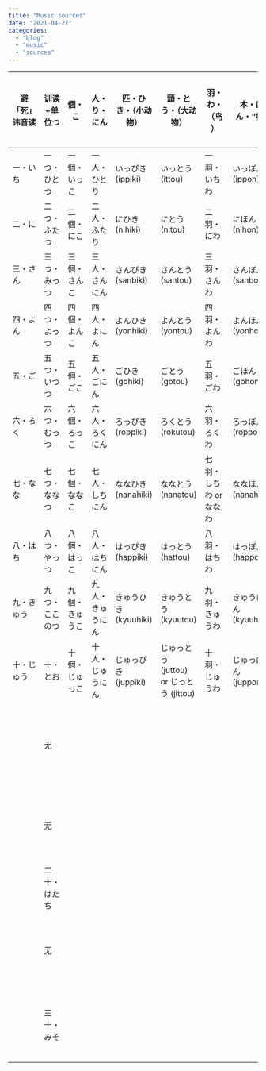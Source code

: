 ```yaml
---
title: "Music sources"
date: "2021-04-27"
categories: 
  - "blog"
  - "music"
  - "sources"
---
```


<div class="overflow-wrapper" markdown="block">

| 避「死」讳音读 | 训读+单位つ | 個・こ | 人・り・にん | 匹・ひき・（小动物） | 頭・とう・（大动物） | 羽・わ・（鸟） | 本・ほん・“根” | 泊・はく・“宿” | 時・じ | 分・ふん | 月・がつ | 日・か・にち・（日期） | 日・か・にち・“天” | 足・そく・“双/对”（鞋袜） | 組・くみ・“双/对”（手套等） | 着・ちゃく・ “件”（服装） |
| - | - | - | - | - | - | - | - | - | - | - | - | - | - | - | - | - |
| 一・いち | 一つ・ひとつ | 一個・いっこ | 一人・ひとり | いっぴき (ippiki) | いっとう (ittou) | 一羽・いちわ | いっぽん (ippon) | いっぱく (ippaku) | いちじ | いっぷん | 一月（いちがつ） | 一日・ついたち | 一日（いちにち） | 一足・いっそく | 一組・ひとくみ | 一着・いっちゃく |
| 二・に | 二つ・ふたつ | 二個・にこ | 二人・ふたり | にひき (nihiki) | にとう (nitou) | 二羽・にわ | にほん (nihon) | にはく (nihaku) | にじ | にふん | 二月（にがつ） | 二日・ふつか | 二日（ふつか） | 二足・にそく | 二組・ふたくみ | 二着・にちゃく |
| 三・さん | 三つ・みっつ | 三個・さんこ | 三人・さんにん | さんびき (sanbiki) | さんとう (santou) | 三羽・さんわ | さんぼん (sanbon) | さんぱく (sanpaku) | さんじ | さんぷん | 三月（さんがつ） | 三日・みっか | 三日（みっか） | 三足・さんぞく | 三組・さんくみ | 三着・さんちゃく |
| 四・よん | 四つ・よっつ | 四個・よんこ | 四人・よにん | よんひき (yonhiki) | よんとう (yontou) | 四羽・よんわ | よんほん (yonhon) | よんはく (yonhaku) | よじ | よんぷん | 四月（しがつ） | 四日・よっか | 四日（よっか） | 四足・よんそく | 四組・よんくみ | 四着・よんちゃく |
| 五・ご | 五つ・いつつ | 五個・ごこ | 五人・ごにん | ごひき (gohiki) | ごとう (gotou) | 五羽・ごわ | ごほん (gohon) | ごはく (gohaku) | ごじ | ごふん | 五月（ごがつ） | 五日・いつか | 五日（いつか） | 五足・ごそく | 五組・ごくみ | 五着・ごちゃく |
| 六・ろく | 六つ・むっつ | 六個・ろっこ | 六人・ろくにん | ろっぴき (roppiki) | ろくとう (rokutou) | 六羽・ろくわ | ろっぽん (roppon) | ろっぱく (roppaku) | ろくじ | ろっぷん | 六月（ろくがつ） | 六日・むいか | 六日（むいか） | 六足・ろくそく | 六組・ろっくみ | 六着・ろっちゃく |
| 七・なな | 七つ・ななつ | 七個・ななこ | 七人・しちにん | ななひき (nanahiki) | ななとう (nanatou) | 七羽・しちわ or ななわ | ななほん (nanahon) | ななはく (nanahaku) | しちじ | ななふん | 七月（しちがつ） | 七日・なのか | 七日（なのか） | 七足・ななそく | 七組・ななくみ | 七着・ななちゃく |
| 八・はち | 八つ・やっつ | 八個・はっこ | 八人・はちにん | はっぴき (happiki) | はっとう (hattou) | 八羽・はちわ | はっぽん (happon) | はっぱく (happaku) | はちじ | はっぷん | 八月（はちがつ） | 八日・ようか | 八日（ようか） | 八足・はっそく | 八組・はっくみ | 八着・はっちゃく |
| 九・きゅう | 九つ・ここのつ | 九個・きゅうこ | 九人・きゅうにん | きゅうひき (kyuuhiki) | きゅうとう (kyuutou) | 九羽・きゅうわ | きゅうほん (kyuuhon) | きゅうはく (kyuuhaku) | くじ | きゅうふん | 九月（くがつ） | 九日・ここのか | 九日（ここのか） | 九足・きゅうそく | 九組・きゅうくみ | 九着・きゅうちゃく |
| 十・じゅう | 十・とお | 十個・じゅっこ | 十人・じゅうにん | じゅっぴき (juppiki) | じゅっとう (juttou) or じっとう (jittou) | 十羽・じゅうわ | じゅっぽん (juppon) | じゅっぱく (juppaku) | じゅうじ | じゅっぷん | 十月（じゅうがつ） | 十日・とおか | 十日（とおか） | 十足・じゅっそく | 十組・じゅっくみ | 十着・じゅっちゃく |
|  | 无 |  |  |  |  |  |  |  |  |  | 十一月（じゅういちがつ） | 十一日 じゅういちにち |  |  |  |  |
|  | 无 |  |  |  |  |  |  |  |  |  | 十二月（じゅうにがつ） | 十二 じゅうににち |  |  |  |  |
|  | 二十・はたち |  |  |  |  |  |  |  |  |  |  | 二十日・はつか |  |  |  |  |
|  | 无 |  |  |  |  |  |  |  |  |  |  | 二十一日 にじゅういちにち |  |  |  |  |
|  | 三十・みそ |  |  |  |  |  |  |  |  |  |  | 三十日 さんじゅうにち |  |  |  |  |

</div>
